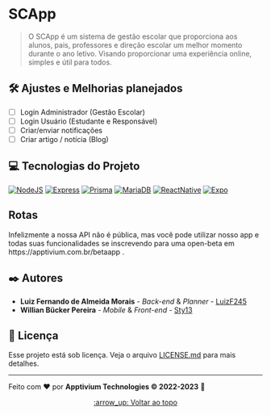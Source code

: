 <a name="readme-top"></a>
# SCApp

<!--![GitHub repo size](https://img.shields.io/github/repo-size/apptivium/adherbal-app-old?style=for-the-badge)
![GitHub language count](https://img.shields.io/github/languages/count/apptivium/adherbal-app-old?style=for-the-badge)
![Bitbucket open issues](https://img.shields.io/bitbucket/issues/apptivium/adherbal-app-old?style=for-the-badge)
![Bitbucket open pull requests](https://img.shields.io/bitbucket/pr-raw/apptivium/adherbal-app-old?style=for-the-badge)-->

> O SCApp é um sistema de gestão escolar que proporciona aos alunos, pais, professores e direção escolar um melhor momento durante o ano letivo. Visando proporcionar uma experiência online, simples e útil para todos.

## 🛠️ Ajustes e Melhorias planejados

- [ ] Login Administrador (Gestão Escolar)
- [ ] Login Usuário (Estudante e Responsável)
- [ ] Criar/enviar notificações
- [ ] Criar artigo / notícia (Blog)

## :computer: Tecnologias do Projeto

[![NodeJS][nodejs]][nodejs-url]
[![Express][express]][express-url]
[![Prisma][prisma]][prisma-url]
[![MariaDB][mariadb]][mariadb-url]
[![ReactNative][reactnative]][rn-url]
[![Expo][expo]][expo-url]

## Rotas

<p>Infelizmente a nossa API não é pública, mas você pode utilizar nosso app e todas suas funcionalidades se inscrevendo para uma open-beta em https://apptivium.com.br/betaapp .</p>

## :black_nib: Autores

* **Luiz Fernando de Almeida Morais** - *Back-end* & *Planner* - [LuizF245](https://www.github.com/luizf245)
* **Willian Bücker Pereira** - *Mobile* & *Front-end* - [Sty13](https://www.github.com/Sty13)

## :pencil: Licença

Esse projeto está sob licença. Veja o arquivo [LICENSE.md](LICENSE.md) para mais detalhes.

---

Feito com :heart: por **Apptivium Technologies :copyright: 2022-2023** :rocket:

<div align="center"><a href="#readme-top">:arrow_up: Voltar ao topo</a></div>

[prisma]: https://shields.io/badge/Prisma-12344b?style=for-the-badge&logo=prisma&logoColor=white
[prisma-url]: https://www.prisma.io/
[express]: https://shields.io/badge/Express-FF2D20?style=for-the-badge&logo=express&logoColor=white
[express-url]: https://expressjs.com/pt-br/
[nodejs]: https://shields.io/badge/Node-7fb747?style=for-the-badge&logo=node.js&logoColor=white
[nodejs-url]: https://nodejs.org/en/
[mariadb]: https://shields.io/badge/MariaDB-212e5b?style=for-the-badge&logo=MariaDB&logoColor=white
[mariadb-url]: https://mariadb.org/
[reactnative]: https://shields.io/badge/React%20Native-45ceef?style=for-the-badge&logo=react&logoColor=white
[rn-url]: https://reactnative.dev/
[expo]: https://shields.io/badge/Expo-00001a?style=for-the-badge&logo=expo&logoColor=white
[expo-url]: https://expo.dev/